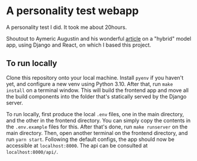 # A personality test webapp

A personality test I did. It took me about 20hours.

Shoutout to Aymeric Augustin and his wonderful [article](https://fractalideas.com/blog/making-react-and-django-play-well-together-hybrid-app-model/) on a "hybrid" model app, using Django and React,
on which I based this project.

## To run locally

Clone this repository onto your local machine.
Install `pyenv` if you haven't yet, and configure a new venv using Python 3.10.
After that, run `make install` on a terminal window. This will build the frontend app and move all the 
build components into the folder that's statically served by the Django server.

To run locally, first produce the local `.env` files, one in the main directory, and the other in the frontend directory.
You can simply copy the contents in the `.env.example` files for this.
After that's done, run `make runserver` on the main directory. 
Then, open another terminal on the frontend directory, and run `yarn start`.
Following the default configs, the app should now be accessible at `localhost:8000`. The api can be consulted at 
`localhost:8000/api/`.
